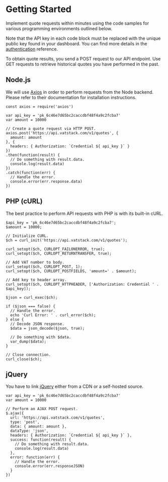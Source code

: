 # Getting Started

Implement quote requests within minutes using the code samples for various programming environments outlined below.

Note that the API key in each code block must be replaced with the unique public key found in your dashboard. You can find more details in the [authentication](https://vatstack.com/docs/authentication) reference.

To obtain quote results, you send a POST request to our API endpoint. Use GET requests to retrieve historical quotes you have performed in the past.

## Node.js

We will use [Axios](https://github.com/axios/axios) in order to perform requests from the Node backend. Please refer to their documentation for installation instructions.

```
const axios = require('axios')
​
var api_key = 'pk_6c46e7d65bc2caccdbf48f4a9c2fcba7'
var amount = 10000
​
// Create a quote request via HTTP POST.
axios.post('https://api.vatstack.com/v1/quotes', {
  amount: amount
}, {
  headers: { Authorization: `Credential ${ api_key }` }
})
.then(function(result) {
  // Do something with result.data.
  console.log(result.data)
})
.catch(function(err) {
  // Handle the error.
  console.error(err.response.data)
})
```

## PHP (cURL)

The best practice to perform API requests with PHP is with its built-in cURL.

```
$api_key = 'pk_6c46e7d65bc2caccdbf48f4a9c2fcba7';
$amount = 10000;
​
// Initialize CURL.
$ch = curl_init('https://api.vatstack.com/v1/quotes');
​
curl_setopt($ch, CURLOPT_FAILONERROR, true);
curl_setopt($ch, CURLOPT_RETURNTRANSFER, true);
​
// Add VAT number to body.
curl_setopt($ch, CURLOPT_POST, 1);
curl_setopt($ch, CURLOPT_POSTFIELDS, 'amount=' . $amount);
​
// Add key to header array.
curl_setopt($ch, CURLOPT_HTTPHEADER, ['Authorization: Credential ' . $api_key]);
​
$json = curl_exec($ch);
​
if ($json === false) {
  // Handle the error.
  echo 'Curl Error: ' . curl_error($ch);
} else {
  // Decode JSON response.
  $data = json_decode($json, true);
​
  // Do something with $data.
  var_dump($data);
}
​
// Close connection.
curl_close($ch);
```

## jQuery

You have to link [jQuery](https://jquery.com/) either from a CDN or a self-hosted source.

```
var api_key = 'pk_6c46e7d65bc2caccdbf48f4a9c2fcba7'
var amount = 10000
​
// Perform an AJAX POST request.
$.ajax({
  url: 'https://api.vatstack.com/v1/quotes',
  type: 'post',
  data: { amount: amount },
  dataType: 'json',
  headers: { Authorization: `Credential ${ api_key }` },
  success: function(result) {
    // Do something with result.data.
    console.log(result.data)
  },
  error: function(err) {
    // Handle the error.
    console.error(err.responseJSON)
  }
})
```
